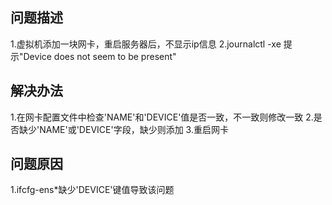 ## 问题描述
1.虚拟机添加一块网卡，重启服务器后，不显示ip信息
2.journalctl -xe 提示"Device does not seem to be present"

## 解决办法
1.在网卡配置文件中检查'NAME'和'DEVICE'值是否一致，不一致则修改一致
2.是否缺少'NAME'或'DEVICE'字段，缺少则添加
3.重启网卡

## 问题原因
1.ifcfg-ens*缺少'DEVICE'键值导致该问题
